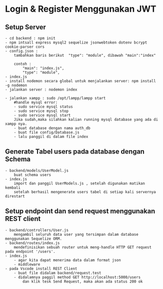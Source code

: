 # Login & Register Menggunakan JWT

## Setup Server

    - cd backend : npm init
    - npm intsall express mysql2 sequelize jsonwebtoken dotenv bcrypt cookie-parser cors
    - config.json :
        tambahkan baris berikut  "type": "module", dibawah "main":"index"

        contoh :
            "main": "index.js",
            "type": "module",
    - index.js
    - install nodemon secara global untuk menjalankan server: npm install -g nodemon
    - jalankan server : nodemon index

    - jalankan xampp : sudo /opt/lampp/lampp start
        #handle mysql error:
        - sudo service mysql status
        - sudo service mysql stop
        - sudo service mysql start
        Jika sudah,maka silahkan kalian running mysql database yang ada di xampp nya.
        - buat database dengan nama auth_db
        - buat file config/Database.js
        - lalu panggil di dalam file index

## Generate Tabel users pada database dengan Schema

    - backend/models/UserModel.js
        buat schema users
    - index.js
        import dan panggil UserModels.js , setelah digunakan matikan kembali
        setelah berhasil mengenerate users tabel di setiap kali servernya direstart

## Setup endpoint dan send request menggunakan REST client

    - backend/controllers/User.js
        mengambil seluruh data user yang tersimpan dalam database menggunakan Sequelize ORM.
    - backend/routes/index.js
        mendefinisikan sebuah router untuk meng-handle HTTP GET request pada endpoint '/users'.
    - index.js
        - agar kita dapat menerima data dalam format json
        - middleware
    - pada Vscode install REST Client
        - buat file didalam backend/request.test
        - didalamnya paggil method GET http://localhost:5000/users
            dan klik tesk Send Request, maka akan ada status 200 ok
